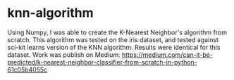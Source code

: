 # knn-algorithm

Using Numpy, I was able to create the K-Nearest Neighbor's algorithm from scratch. This algorithm was tested on the iris dataset, and tested against sci-kit learns version of the KNN algorithm. Results were identical for this dataset. Work was publish on Medium: https://medium.com/can-it-be-predicted/k-nearest-neighbor-classifier-from-scratch-in-python-61c05b4055c
